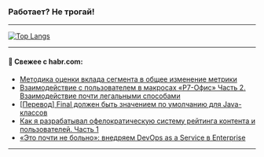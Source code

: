 ### Работает? Не трогай!

---
<!--
#### 🛠️ Technical stack:

![Java](https://img.shields.io/badge/Java-informational?logo=Oracle&style=flat&logoColor=white&color=FF4500)
![Kotlin](https://img.shields.io/badge/Kotlin-informational?logo=Kotlin&style=flat&logoColor=white&color=774D97)
![TS](https://img.shields.io/badge/TypeScript-informational?logo=typeScript&style=flat&logoColor=black&color=017acc)
![Python](https://img.shields.io/badge/Python-informational?logo=Python&style=flat&logoColor=black&color=ffdd54) <br>
![Spring](https://img.shields.io/badge/Spring-informational?logo=Spring&style=flat&logoColor=white&color=6DB33F) 
![SpringBoot](https://img.shields.io/badge/SpringBoot-informational?logo=SpringBoot&style=flat&logoColor=white&color=6DB33F)
![Nest](https://img.shields.io/badge/NestJS-informational?logo=NestJS&style=flat&logoColor=white&color=E0234E) 
![NodeJS](https://img.shields.io/badge/NodeJS-informational?logo=node.js&style=flat&logoColor=white&color=70A760)<br>
![PostgreSQL](https://img.shields.io/badge/PostgreSQL-informational?logo=PostgreSQL&style=flat&logoColor=white&color=DAA520)
![MongoDB](https://img.shields.io/badge/MongoDB-informational?logo=MongoDB&style=flat&logoColor=white&color=870000)
![Apache](https://img.shields.io/badge/Apache-informational?logo=apache&style=flat&logoColor=white&color=f74e28)

___ 
-->

<!--- #### 🛠️ : --->

[![Top Langs](https://github-readme-stats-82jvfl3w3-advtsettinggmailcoms-projects.vercel.app/api/top-langs/?username=zloylis&langs_count=10&hide_title=true&title_color=e6edf3&size_weight=0.5&count_weight=0.5&layout=compact&hide_progress=true&hide_border=true&theme=dracula&hide=css,makefile,cmake)](https://github.com/zloylis)

<!---


####  :octocat:&nbsp;&nbsp; Статистика:

![GitHub stats](https://github-readme-stats-u2qms2cxw-advtsettinggmailcoms-projects.vercel.app/api?username=zloylis&show_icons=true&hide_border=true&theme=dracula&title_color=e6edf3&include_all_commits=true&count_private=true&hide_rank=false&hide_title=true&rank_icon=github)
-->
---

#### 💬 Свежее с habr.com:

<!-- BLOG-POST-LIST:START -->
- [Методика оценки вклада сегмента в общее изменение метрики](https://habr.com/ru/companies/magnit/articles/961594/?utm_source=habrahabr&utm_medium=rss&utm_campaign=961594)
- [Взаимодействие с пользователем в макросах «Р7-Офис» Часть 2. Взаимодействие почти легальными способами](https://habr.com/ru/articles/961720/?utm_source=habrahabr&utm_medium=rss&utm_campaign=961720)
- [[Перевод] Final должен быть значением по умолчанию для Java-классов](https://habr.com/ru/companies/spring_aio/articles/961686/?utm_source=habrahabr&utm_medium=rss&utm_campaign=961686)
- [Как я разрабатывал офелократическую систему рейтинга контента и пользователей. Часть 1](https://habr.com/ru/companies/ruvds/articles/961040/?utm_source=habrahabr&utm_medium=rss&utm_campaign=961040)
- [«Это почти не больно»: внедряем DevOps as a Service в Enterprise](https://habr.com/ru/companies/chislitellab/articles/961234/?utm_source=habrahabr&utm_medium=rss&utm_campaign=961234)
<!-- BLOG-POST-LIST:END -->

---
